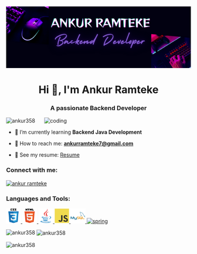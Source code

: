 ![logo](https://github.com/Ankur358/Ankur358/blob/main/Backend%20Developer.png)
<h1 align="center">Hi 👋, I'm Ankur Ramteke</h1>
<h3 align="center">A passionate Backend Developer</h3>

<img align="right" alt="coding" width="400" src="https://cdn.dribbble.com/users/2131993/screenshots/4948736/thoughtworks-gif_dribbble.gif">

<p align="left"> <img src="https://komarev.com/ghpvc/?username=ankur358&label=Profile%20views&color=0e75b6&style=flat" alt="ankur358" /> </p>

- 🌱 I’m currently learning **Backend Java Development**

- 📧 How to reach me: **ankurramteke7@gmail.com**

- 📄 See my resume: [Resume](Resume)

<h3 align="left">Connect with me:</h3>
<p align="left">
<a href="https://linkedin.com/in/ankur ramteke" target="blank"><img align="center" src="https://raw.githubusercontent.com/rahuldkjain/github-profile-readme-generator/master/src/images/icons/Social/linked-in-alt.svg" alt="ankur ramteke" height="30" width="40" /></a>
</p>

<h3 align="left">Languages and Tools:</h3>
<p align="left"> <a href="https://www.w3schools.com/css/" target="_blank" rel="noreferrer"> <img src="https://raw.githubusercontent.com/devicons/devicon/master/icons/css3/css3-original-wordmark.svg" alt="css3" width="40" height="40"/> </a> <a href="https://www.w3.org/html/" target="_blank" rel="noreferrer"> <img src="https://raw.githubusercontent.com/devicons/devicon/master/icons/html5/html5-original-wordmark.svg" alt="html5" width="40" height="40"/> </a> <a href="https://www.java.com" target="_blank" rel="noreferrer"> <img src="https://raw.githubusercontent.com/devicons/devicon/master/icons/java/java-original.svg" alt="java" width="40" height="40"/> </a> <a href="https://developer.mozilla.org/en-US/docs/Web/JavaScript" target="_blank" rel="noreferrer"> <img src="https://raw.githubusercontent.com/devicons/devicon/master/icons/javascript/javascript-original.svg" alt="javascript" width="40" height="40"/> </a> <a href="https://www.mysql.com/" target="_blank" rel="noreferrer"> <img src="https://raw.githubusercontent.com/devicons/devicon/master/icons/mysql/mysql-original-wordmark.svg" alt="mysql" width="40" height="40"/> </a> <a href="https://spring.io/" target="_blank" rel="noreferrer"> <img src="https://www.vectorlogo.zone/logos/springio/springio-icon.svg" alt="spring" width="40" height="40"/> </a> </p>

<p><img align="left" src="https://github-readme-stats.vercel.app/api/top-langs?username=ankur358&show_icons=true&locale=en&layout=compact" alt="ankur358" /></p>

<p>&nbsp;<img align="center" src="https://github-readme-stats.vercel.app/api?username=ankur358&show_icons=true&locale=en" alt="ankur358" /></p>

<p><img align="center" src="https://github-readme-streak-stats.herokuapp.com/?user=ankur358&" alt="ankur358" /></p>
